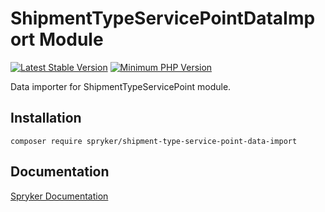 # ShipmentTypeServicePointDataImport Module
[![Latest Stable Version](https://poser.pugx.org/spryker/shipment-type-service-point-data-import/v/stable.svg)](https://packagist.org/packages/spryker/shipment-type-service-point-data-import)
[![Minimum PHP Version](https://img.shields.io/badge/php-%3E%3D%208.0-8892BF.svg)](https://php.net/)

Data importer for ShipmentTypeServicePoint module.

## Installation

```
composer require spryker/shipment-type-service-point-data-import
```

## Documentation

[Spryker Documentation](https://docs.spryker.com)
